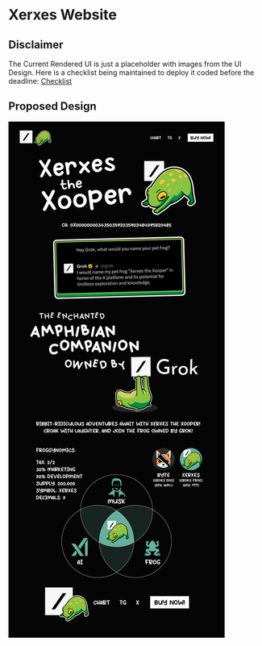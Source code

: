 # Xerxes Website

## Disclaimer
The Current Rendered UI is just a placeholder with images from the UI Design. Here is a checklist being maintained to deploy it coded before the deadline: [Checklist](TASKS.md)

## Proposed Design

![Screenshot of Design](public/screenshot.png)